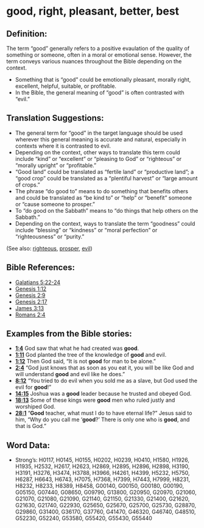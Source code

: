 # good, right, pleasant, better, best

## Definition:

The term “good” generally refers to a positive evaulation of the quality of something or someone, often in a moral or emotional sense. However, the term conveys various nuances throughout the Bible depending on the context.

* Something that is “good” could be emotionally pleasant, morally right, excellent, helpful, suitable, or profitable.
* In the Bible, the general meaning of “good” is often contrasted with “evil.”

## Translation Suggestions:

* The general term for “good” in the target language should be used wherever this general meaning is accurate and natural, especially in contexts where it is contrasted to evil.
* Depending on the context, other ways to translate this term could include “kind” or “excellent” or “pleasing to God” or “righteous” or “morally upright” or “profitable.”
* “Good land” could be translated as “fertile land” or “productive land”; a “good crop” could be translated as a “plentiful harvest” or “large amount of crops.”
* The phrase “do good to” means to do something that benefits others and could be translated as “be kind to” or “help” or “benefit” someone or “cause someone to prosper.”
* To “do good on the Sabbath” means to “do things that help others on the Sabbath.”
* Depending on the context, ways to translate the term “goodness” could include “blessing” or “kindness” or “moral perfection” or “righteousness” or “purity.”

(See also: [righteous](../kt/righteous.md), [prosper](../other/prosper.md), [evil](../kt/evil.md))

## Bible References:

* [Galatians 5:22-24](rc://en/tn/help/gal/05/22)
* [Genesis 1:12](rc://en/tn/help/gen/01/12)
* [Genesis 2:9](rc://en/tn/help/gen/02/09)
* [Genesis 2:17](rc://en/tn/help/gen/02/17)
* [James 3:13](rc://en/tn/help/jas/03/13)
* [Romans 2:4](rc://en/tn/help/rom/02/04)

## Examples from the Bible stories:

* __[1:4](rc://en/tn/help/obs/01/04)__ God saw that what he had created was __good__.
* __[1:11](rc://en/tn/help/obs/01/11)__ God planted the tree of the knowledge of __good__ and evil.
* __[1:12](rc://en/tn/help/obs/01/12)__ Then God said, “It is not __good__ for man to be alone.”
* __[2:4](rc://en/tn/help/obs/02/04)__ “God just knows that as soon as you eat it, you will be like God and will understand __good__ and evil like he does.”
* __[8:12](rc://en/tn/help/obs/08/12)__ “You tried to do evil when you sold me as a slave, but God used the evil for __good__!”
* __[14:15](rc://en/tn/help/obs/14/15)__ Joshua was a __good__ leader because he trusted and obeyed God.
* __[18:13](rc://en/tn/help/obs/18/13)__ Some of these kings were __good__ men who ruled justly and worshiped God.
* __[28:1](rc://en/tn/help/obs/28/01)__ “__Good__ teacher, what must I do to have eternal life?” Jesus said to him, “Why do you call me ‘__good__?’ There is only one who is __good__, and that is God.”

## Word Data:

* Strong’s: H0117, H0145, H0155, H0202, H0239, H0410, H1580, H1926, H1935, H2532, H2617, H2623, H2869, H2895, H2896, H2898, H3190, H3191, H3276, H3474, H3788, H3966, H4261, H4399, H5232, H5750, H6287, H6643, H6743, H7075, H7368, H7399, H7443, H7999, H8231, H8232, H8233, H8389, H8458, G00140, G00150, G00180, G00190, G05150, G07440, G08650, G09790, G13800, G20950, G20970, G21060, G21070, G21080, G21090, G21140, G21150, G21330, G21400, G21620, G21630, G21740, G22930, G25650, G25670, G25700, G25730, G28870, G29860, G31400, G36170, G37760, G41470, G46320, G46740, G48510, G52230, G52240, G53580, G55420, G55430, G55440

